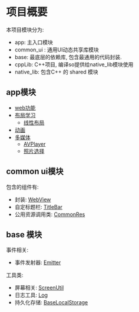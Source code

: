 # 项目概要

本项目模块分为:
- app: 主入口模块
- common_ui : 通用UI动态共享库模块
- base: 最底层的依赖库, 包含最通用的代码封装.
- cppLib: C++项目, 编译so提供给native_lib模块使用
- native_lib: 包含C++ 的 shared 模块


## app模块

- [web功能](app/src/main/ets/pages/web)
- [布局学习](app/src/main/ets/pages/layout)
  - [线性布局](app/src/main/ets/pages/layout/LinearLayoutPage.ets)
- [动画](app/src/main/ets/pages/animation)
- [多媒体](app/src/main/ets/pages/media)
  - [AVPlayer](app/src/main/ets/pages/media/AVPlayerPage.ets)
  - [照片选择](app/src/main/ets/pages/media/PhotoPage.ets)

## common ui模块

包含的组件有:

- 封装: [WebView](common_ui/src/main/ets/component/web/WebView.ets)
- 自定标题栏: [TitleBar](common_ui/src/main/ets/component/TitleBar.ets)
- 公用资源调用类: [CommonRes](common_ui/src/main/ets/utils/CommonRes.ets)



## base 模块

事件相关:
- 事件发射器: [Emitter](base/src/main/ets/event/Emitter.ets)

工具类:
- 屏幕相关: [ScreenUtil](base/src/main/ets/utils/ScreenUtil.ets)
- 日志工具: [Log](base/src/main/ets/utils/Log.ets)
- 持久化存储: [BaseLocalStorage](base/src/main/ets/utils/BaseLocalStorage.ets)